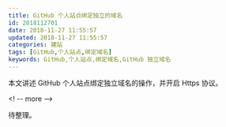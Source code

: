 ```yaml
---
title: GitHub 个人站点绑定独立的域名
id: 2018112701
date: 2018-11-27 11:55:57
updated: 2018-11-27 11:55:57
categories: 建站
tags: [GitHub,个人站点,绑定域名]
keywords: GitHub,个人站点,绑定域名,GitHub 独立域名
---
```






本文讲述 GitHub 个人站点绑定独立域名的操作，并开启 Https 协议。



<! -- more -->



待整理。